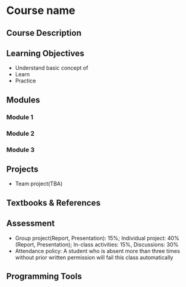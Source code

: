 # Course name

## Course Description

## Learning Objectives

- Understand basic concept of 
- Learn 
- Practice

## Modules 

### Module 1

### Module 2

### Module 3

## Projects

- Team project(TBA)

## Textbooks & References

## Assessment

- Group project(Report, Presentation): 15%; Individual project: 40% (Report, Presentation); In-class activities: 15%, Discussions: 30%
- Attendance policy: A student who is absent more than three times without prior written permission will fail this class automatically

## Programming Tools
